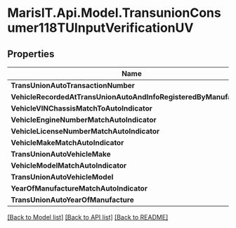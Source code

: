 
# MarisIT.Api.Model.TransunionConsumer118TUInputVerificationUV

## Properties

Name | Type | Description | Notes
------------ | ------------- | ------------- | -------------
**TransUnionAutoTransactionNumber** | **string** |  | [optional] 
**VehicleRecordedAtTransUnionAutoAndInfoRegisteredByManufacturer** | **string** |  | [optional] 
**VehicleVINChassisMatchToAutoIndicator** | **string** |  | [optional] 
**VehicleEngineNumberMatchAutoIndicator** | **string** |  | [optional] 
**VehicleLicenseNumberMatchAutoIndicator** | **string** |  | [optional] 
**VehicleMakeMatchAutoIndicator** | **string** |  | [optional] 
**TransUnionAutoVehicleMake** | **string** |  | [optional] 
**VehicleModelMatchAutoIndicator** | **string** |  | [optional] 
**TransUnionAutoVehicleModel** | **string** |  | [optional] 
**YearOfManufactureMatchAutoIndicator** | **string** |  | [optional] 
**TransUnionAutoYearOfManufacture** | **string** |  | [optional] 

[[Back to Model list]](../README.md#documentation-for-models)
[[Back to API list]](../README.md#documentation-for-api-endpoints)
[[Back to README]](../README.md)

